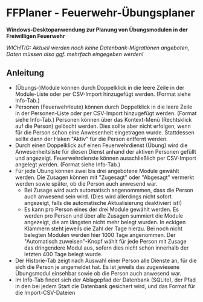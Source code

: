 # FFPlaner - Feuerwehr-Übungsplaner

**Windows-Desktopanwendung zur Planung von Übungsmodulen in der Freiwilligen Feuerwehr**

*WICHTIG: Aktuell werden noch keine Datenbank-Migrationen angeboten, Daten müssen also ggf. mehrfach eingegeben werden!*

## Anleitung

- (Übungs-)Module können durch Doppelklick in die leere Zeile in der Module-Liste oder per CSV-Import hinzugefügt werden. (Format siehe Info-Tab.)
- Personen (Feuerwehrleute) können durch Doppelklick in die leere Zeile in der Personen-Liste oder per CSV-Import hinzugefügt werden. (Format siehe Info-Tab.)
  Personen können über das Kontext-Menü (Rechtsklick auf die Person) gelöscht werden. Dies sollte aber nicht erfolgen, wenn für die Person schon eine Anwesenheit eingetragen wurde.
  Stattdessen sollte dann der Haken "Aktiv" für die Person entfernt werden.
- Durch einen Doppelklick auf einen Feuerwehrdienst (Übung) wird die Anwesenheitsliste für diesen Dienst anhand der aktiven Personen gefüllt und angezeigt.
  Feuerwehrdienste können ausschließlich per CSV-Import angelegt werden. (Format siehe Info-Tab.)
- Für jede Übung können zwei bis drei angebotene Module gewählt werden. Die Zusagen können mit "Zugesagt" oder "Abgesagt" vermerkt werden sowie später, ob die Person auch anwesend war. 
  - Bei Zusage wird auch automatisch angenommmen, dass die Person auch anwesend sein wird. (Dies wird allerdings nicht sofort angezeigt, falls die automatische Aktualisierung deaktiviert ist!)
  - Es kann pro Person eines der drei Module gewählt werden. Es werden pro Person und über alle Zusagen summiert die Module angezeigt, die am längsten nicht mehr belegt wurden.
    In eckigen Klammern steht jeweils die Zahl der Tage hierzu. Bei noch nicht belegten Modulen werden hier 1000 Tage angenommen.
  Der "Automatisch zuweisen"-Knopf wählt für jede Person mit Zusage das dringendere Modul aus, sofern dies nicht schon innerhalb der letzten 400 Tage belegt wurde.
- Der Historie-Tab zeigt nach Auswahl einer Person alle Dienste an, für die sich die Person je angemeldet hat. Es ist jeweils das zugewiesene Übungsmodul einsehbar sowie ob die Person auch anwesend war.
- Im Info-Tab findet sich der Ablagepfad der Datenbank (SQLite), der Pfad in den bei jedem Start die Datenbank gesichert wird, und das Format für die Import-CSV-Dateien
